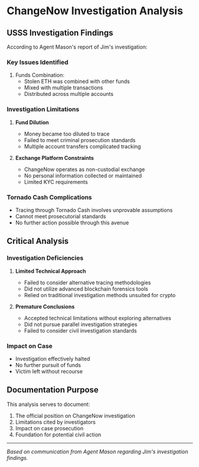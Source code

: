 # ChangeNow Investigation Analysis

## USSS Investigation Findings

According to Agent Mason's report of Jim's investigation:

### Key Issues Identified
1. Funds Combination:
   - Stolen ETH was combined with other funds
   - Mixed with multiple transactions
   - Distributed across multiple accounts

### Investigation Limitations
1. **Fund Dilution**
   - Money became too diluted to trace
   - Failed to meet criminal prosecution standards
   - Multiple account transfers complicated tracking

2. **Exchange Platform Constraints**
   - ChangeNow operates as non-custodial exchange
   - No personal information collected or maintained
   - Limited KYC requirements

### Tornado Cash Complications
- Tracing through Tornado Cash involves unprovable assumptions
- Cannot meet prosecutorial standards
- No further action possible through this avenue

## Critical Analysis

### Investigation Deficiencies
1. **Limited Technical Approach**
   - Failed to consider alternative tracing methodologies
   - Did not utilize advanced blockchain forensics tools
   - Relied on traditional investigation methods unsuited for crypto

2. **Premature Conclusions**
   - Accepted technical limitations without exploring alternatives
   - Did not pursue parallel investigation strategies
   - Failed to consider civil investigation standards

### Impact on Case
- Investigation effectively halted
- No further pursuit of funds
- Victim left without recourse

## Documentation Purpose

This analysis serves to document:
1. The official position on ChangeNow investigation
2. Limitations cited by investigators
3. Impact on case prosecution
4. Foundation for potential civil action

---

*Based on communication from Agent Mason regarding Jim's investigation findings.*